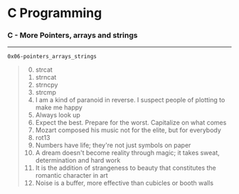# C Programming
### C - More Pointers, arrays and strings
---
`0x06-pointers_arrays_strings`
> 0. strcat
> 1. strncat
> 2. strncpy
> 3. strcmp
> 4. I am a kind of paranoid in reverse. I suspect people of plotting to make me happy
> 5. Always look up
> 6. Expect the best. Prepare for the worst. Capitalize on what comes
> 7. Mozart composed his music not for the elite, but for everybody
> 8. rot13
> 9. Numbers have life; they're not just symbols on paper
> 10. A dream doesn't become reality through magic; it takes sweat, determination and hard work
> 11. It is the addition of strangeness to beauty that constitutes the romantic character in art
> 12. Noise is a buffer, more effective than cubicles or booth walls
